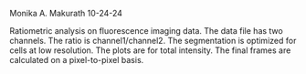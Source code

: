 Monika A. Makurath
10-24-24

Ratiometric analysis on fluorescence imaging data. The data file has two channels. The ratio is channel1/channel2. 
The segmentation is optimized for cells at low resolution. The plots are for total intensity. 
The final frames are calculated on a pixel-to-pixel basis. 
